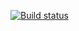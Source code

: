 [![Build status](https://ci.appveyor.com/api/projects/status/pnd0sj7f0rx0g7dp?svg=true)](https://ci.appveyor.com/project/Toha21/cardorderhw2)